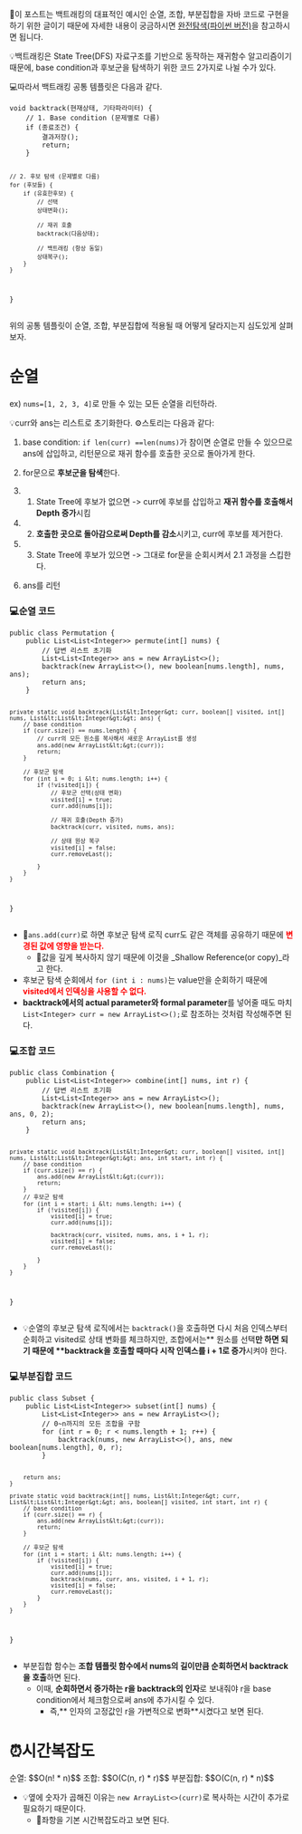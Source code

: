 <p>📢이 포스트는 백트래킹의 대표적인 예시인 순열, 조합, 부분집합을 자바 코드로 구현을 하기 위한 글이기 때문에 자세한 내용이 궁금하시면 <a href="https://velog.io/@csj0209/%EC%99%84%EC%A0%84%ED%83%90%EC%83%89">완전탐색(파이썬 버전)</a>을 참고하시면 됩니다.</p>
<p>💡백트래킹은 State Tree(DFS) 자료구조를 기반으로 동작하는 재귀함수 알고리즘이기 때문에, base condition과 후보군을 탐색하기 위한 코드 2가지로 나뉠 수가 있다.</p>
<p>💻따라서 백트래킹 공통 템플릿은 다음과 같다.</p>
<pre><code class="language-java">void backtrack(현재상태, 기타파라미터) {
    // 1. Base condition (문제별로 다름)
    if (종료조건) {
        결과저장();
        return;
    }

    // 2. 후보 탐색 (문제별로 다름)
    for (후보들) {
        if (유효한후보) {
            // 선택
            상태변화();

            // 재귀 호출
            backtrack(다음상태);

            // 백트래킹 (항상 동일)
            상태복구();
        }
    }
}</code></pre>
<p>위의 공통 템플릿이 순열, 조합, 부분집합에 적용될 때 어떻게 달라지는지 심도있게 살펴보자.</p>
<h1 id="순열">순열</h1>
<p>ex) <code>nums=[1, 2, 3, 4]</code>로 만들 수 있는 모든 순열을 리턴하라.</p>
<p>💡curr와 ans는 리스트로 초기화한다.
⚙️스토리는 다음과 같다:</p>
<ol>
<li><p>base condition: <code>if len(curr) ==len(nums)</code>가 참이면 순열로 만들 수 있으므로 ans에 삽입하고, 리턴문으로 재귀 함수를 호출한 곳으로 돌아가게 한다.</p>
</li>
<li><p>for문으로 <strong>후보군을 탐색</strong>한다.</p>
</li>
<li><ol>
<li>State Tree에 후보가 없으면 -&gt; curr에 후보를 삽입하고 <strong>재귀 함수를 호출해서 Depth 증가</strong>시킴</li>
</ol>
</li>
<li><ol start="2">
<li><strong>호출한 곳으로 돌아감으로써 Depth를 감소</strong>시키고, curr에 후보를 제거한다.</li>
</ol>
</li>
<li><ol start="3">
<li>State Tree에 후보가 있으면 -&gt; 그대로 for문을 순회시켜서 2.1 과정을 스킵한다. </li>
</ol>
</li>
<li><p>ans를 리턴</p>
</li>
</ol>
<h3 id="💻순열-코드">💻순열 코드</h3>
<pre><code class="language-java">public class Permutation {
    public List&lt;List&lt;Integer&gt;&gt; permute(int[] nums) {
        // 답변 리스트 초기화
        List&lt;List&lt;Integer&gt;&gt; ans = new ArrayList&lt;&gt;();
        backtrack(new ArrayList&lt;&gt;(), new boolean[nums.length], nums, ans);
        return ans;
    }

    private static void backtrack(List&lt;Integer&gt; curr, boolean[] visited, int[] nums, List&lt;List&lt;Integer&gt;&gt; ans) {
        // base condition
        if (curr.size() == nums.length) {
            // curr의 모든 원소를 복사해서 새로운 ArrayList를 생성
            ans.add(new ArrayList&lt;&gt;(curr));
            return;
        }

        // 후보군 탐색
        for (int i = 0; i &lt; nums.length; i++) {
            if (!visited[i]) {
                // 후보군 선택(상태 변화)
                visited[i] = true;
                curr.add(nums[i]);

                // 재귀 호출(Depth 증가)
                backtrack(curr, visited, nums, ans);

                // 상태 원상 복구
                visited[i] = false;
                curr.removeLast();

            }
        }
    }

}</code></pre>
<ul>
<li>🚨<code>ans.add(curr)</code>로 하면 후보군 탐색 로직 curr도 같은 객체를 공유하기 때문에 <strong><span style="color: red;">변경된 값에 영향을 받는다.</span></strong><ul>
<li>🔖값을 깊게 복사하지 않기 때문에 이것을 _Shallow Reference(or copy)_라고 한다.</li>
</ul>
</li>
<li>후보군 탐색 순회에서 <code>for (int i : nums)</code>는 value만을 순회하기 때문에 <strong><span style="color: red;">visited에서 인덱싱을 사용할 수 없다.</span></strong></li>
<li><strong>backtrack에서의 actual parameter와 formal parameter</strong>를 넣어줄 때도 마치 <code>List&lt;Integer&gt; curr = new ArrayList&lt;&gt;();</code>로 참조하는 것처럼 작성해주면 된다.</li>
</ul>
<h3 id="💻조합-코드">💻조합 코드</h3>
<pre><code class="language-java">public class Combination {
    public List&lt;List&lt;Integer&gt;&gt; combine(int[] nums, int r) {
        // 답변 리스트 초기화
        List&lt;List&lt;Integer&gt;&gt; ans = new ArrayList&lt;&gt;();
        backtrack(new ArrayList&lt;&gt;(), new boolean[nums.length], nums, ans, 0, 2);
        return ans;
    }

    private static void backtrack(List&lt;Integer&gt; curr, boolean[] visited, int[] nums, List&lt;List&lt;Integer&gt;&gt; ans, int start, int r) {
        // base condition
        if (curr.size() == r) {
            ans.add(new ArrayList&lt;&gt;(curr));
            return;
        }
        // 후보군 탐색
        for (int i = start; i &lt; nums.length; i++) {
            if (!visited[i]) {
                visited[i] = true;
                curr.add(nums[i]);

                backtrack(curr, visited, nums, ans, i + 1, r);
                visited[i] = false;
                curr.removeLast();

            }
        }
    }
}</code></pre>
<ul>
<li>💡순열의 후보군 탐색 로직에서는 <code>backtrack()</code>을 호출하면 다시 처음 인덱스부터 순회하고 visited로 상태 변화를 체크하지만, 조합에서는** 원소를 선택<strong>만 하면 되기 때문에 **backtrack을 호출할 때마다 시작 인덱스를 i + 1로 증가</strong>시켜야 한다.</li>
</ul>
<h3 id="💻부분집합-코드">💻부분집합 코드</h3>
<pre><code class="language-java">public class Subset {
    public List&lt;List&lt;Integer&gt;&gt; subset(int[] nums) {
        List&lt;List&lt;Integer&gt;&gt; ans = new ArrayList&lt;&gt;();
        // 0~n까지의 모든 조합을 구함
        for (int r = 0; r &lt; nums.length + 1; r++) {
            backtrack(nums, new ArrayList&lt;&gt;(), ans, new boolean[nums.length], 0, r);
        }

        return ans;
    }

    private static void backtrack(int[] nums, List&lt;Integer&gt; curr, List&lt;List&lt;Integer&gt;&gt; ans, boolean[] visited, int start, int r) {
        // base condition
        if (curr.size() == r) {
            ans.add(new ArrayList&lt;&gt;(curr));
            return;
        }

        // 후보군 탐색
        for (int i = start; i &lt; nums.length; i++) {
            if (!visited[i]) {
                visited[i] = true;
                curr.add(nums[i]);
                backtrack(nums, curr, ans, visited, i + 1, r);
                visited[i] = false;
                curr.removeLast();
            }
        }
    }
}</code></pre>
<ul>
<li>부분집합 함수는 <strong>조합 템플릿 함수에서 nums의 길이만큼 순회하면서 backtrack을 호출</strong>하면 된다.<ul>
<li>이때, <strong>순회하면서 증가하는 r을 backtrack의 인자</strong>로 보내줘야 r을 base condition에서 체크함으로써 ans에 추가시킬 수 있다.<ul>
<li>즉,** 인자의 고정값인 r을 가변적으로 변화**시켰다고 보면 된다.</li>
</ul>
</li>
</ul>
</li>
</ul>
<h1 id="⏰시간복잡도">⏰시간복잡도</h1>
<p>순열: $$O(n! * n)$$ 
조합: $$O(C(n, r) * r)$$
부분집합: $$O(C(n, r) * n)$$</p>
<ul>
<li>💡옆에 숫자가 곱해진 이유는 <code>new ArrayList&lt;&gt;(curr)</code>로 복사하는 시간이 추가로 필요하기 때문이다.<ul>
<li>🔎좌항을 기본 시간복잡도라고 보면 된다.</li>
</ul>
</li>
</ul>